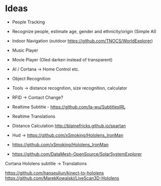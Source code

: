 # Ideas 
- People Tracking
- Recognize people, estimate age, gender and ethnicity/origin (Simple AI)
- Indoor Navigation (outdoor https://github.com/TNOCS/WorldExplorer)
- Music Player
- Movie Player (Oled darken instead of transparent)
- AI / Cortana -> Home Control etc.
- Object Recognition
- Tools -> distance recognition, size recognition, calculator
- RFID -> Contact Change? 
- Realtime Subtitle - https://github.com/la-wu/SubtitlesIRL
- Realtime Translations
- Distance Calculation http://blainefricks.github.io/spartan



- Hud -> https://github.com/xSmoking/Hololens_IronMan
- https://github.com/xSmoking/Hololens_IronMan




- https://github.com/DataMesh-OpenSource/SolarSystemExplorer

Cortana Hololens
subtitle -> Translations



https://github.com/hanseuljun/kinect-to-hololens
https://github.com/MarekKowalski/LiveScan3D-Hololens
